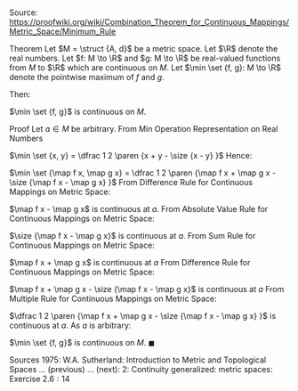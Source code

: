 # 

Source: https://proofwiki.org/wiki/Combination_Theorem_for_Continuous_Mappings/Metric_Space/Minimum_Rule

Theorem
Let $M = \struct {A, d}$ be a metric space.
Let $\R$ denote the real numbers.
Let $f: M \to \R$ and $g: M \to \R$ be real-valued functions from $M$ to $\R$ which are continuous on $M$.
Let $\min \set {f, g}: M \to \R$ denote the pointwise maximum of $f$ and $g$.

Then:

$\min \set {f, g}$ is ‎continuous on $M$.


Proof
Let $a \in M$ be arbitrary.
From Min Operation Representation on Real Numbers

$\min \set {x, y} = \dfrac 1 2 \paren {x + y - \size {x - y} }$
Hence:

$\min \set {\map f x, \map g x} = \dfrac 1 2 \paren {\map f x + \map g x - \size {\map f x - \map g x} }$
From Difference Rule for Continuous Mappings on Metric Space:

$\map f x - \map g x$ is continuous at $a$.
From Absolute Value Rule for Continuous Mappings on Metric Space:

$\size {\map f x - \map g x}$ is continuous at $a$.
From Sum Rule for Continuous Mappings on Metric Space:

$\map f x + \map g x$ is continuous at $a$
From Difference Rule for Continuous Mappings on Metric Space:

$\map f x + \map g x - \size {\map f x - \map g x}$ is continuous at $a$
From Multiple Rule for Continuous Mappings on Metric Space:

$\dfrac 1 2 \paren {\map f x + \map g x - \size {\map f x - \map g x} }$ is continuous at $a$.
As $a$ is arbitrary:

$\min \set {f, g}$ is ‎continuous on $M$.
$\blacksquare$


Sources
1975: W.A. Sutherland: Introduction to Metric and Topological Spaces ... (previous) ... (next): $2$: Continuity generalized: metric spaces: Exercise $2.6: 14$




